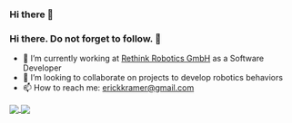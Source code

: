 ### Hi there 👋

<!--
**ErickKramer/erickkramer** is a ✨ _special_ ✨ repository because its `README.md` (this file) appears on your GitHub profile.

Here are some ideas to get you started:

- 🔭 I’m currently working on ...
- 🌱 I’m currently learning ...
- 👯 I’m looking to collaborate on ...
- 🤔 I’m looking for help with ...
- 💬 Ask me about ...
- 📫 How to reach me: ...
- 😄 Pronouns: ...
- ⚡ Fun fact: ...
-->

### Hi there. Do not forget to follow. 👋
- 🔭 I’m currently working at [Rethink Robotics GmbH](https://www.rethinkrobotics.com/) as a Software Developer
- 👯 I’m looking to collaborate on projects to develop robotics behaviors
- 📫 How to reach me: erickkramer@gmail.com

<a href="https://github.com/anuraghazra/github-readme-stats">
  <img align="center" src="https://github-readme-stats.vercel.app/api/top-langs/?username=erickkramer&layout=compact&theme=dark&langs_count=10&hide=sas,processing" />
</a>
<a href="https://github.com/anuraghazra/github-readme-stats">
  <img align="center" src="https://github-readme-stats.vercel.app/api?username=erickkramer&theme=dark&hide=contribs,stars&show_icons=true&layout=compact&include_all_commits=true" />
</a>

